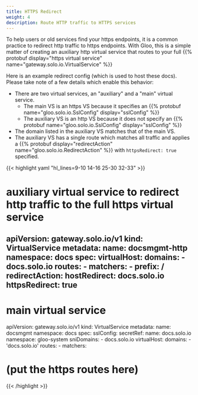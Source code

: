 ```yaml
---
title: HTTPS Redirect
weight: 4
description: Route HTTP traffic to HTTPS services
---
```


To help users or old services find your https endpoints, it is a common practice to redirect http traffic to https endpoints.
With Gloo, this is a simple matter of creating an auxiliary http virtual service that routes to your full
{{% protobuf
display="https virtual service"
name="gateway.solo.io.VirtualService"
%}}

Here is an example redirect config (which is used to host these docs). Please take note of a few details which enable this behavior:

- There are two virtual services, an "auxiliary" and a "main" virtual service.
  - The main VS is an https VS because it specifies an
{{% protobuf
name="gloo.solo.io.SslConfig"
display="sslConfig"
%}}
  - The auxiliary VS is an http VS because it does not specify an
{{% protobuf
name="gloo.solo.io.SslConfig"
display="sslConfig"
%}}
- The domain listed in the auxiliary VS matches that of the main VS.
- The auxiliary VS has a single route which matches all traffic and applies a
{{% protobuf
display="redirectAction"
name="gloo.solo.io.RedirectAction"
%}} with `httpsRedirect: true` specified.


{{< highlight yaml "hl_lines=9-10 14-16 25-30 32-33" >}}
# auxiliary virtual service to redirect http traffic to the full https virtual service
apiVersion: gateway.solo.io/v1
kind: VirtualService
metadata:
  name: docsmgmt-http
  namespace: docs
spec:
  virtualHost:
    domains:
    - docs.solo.io
    routes:
    - matchers:
      - prefix: /
      redirectAction:
        hostRedirect: docs.solo.io
        httpsRedirect: true
---
# main virtual service
apiVersion: gateway.solo.io/v1
kind: VirtualService
metadata:
  name: docsmgmt
  namespace: docs
spec:
  sslConfig:
    secretRef:
      name: docs.solo.io
      namespace: gloo-system
    sniDomains:
    - docs.solo.io
  virtualHost:
    domains:
    - 'docs.solo.io'
    routes:
    - matchers:
# (put the https routes here)
{{< /highlight >}}
